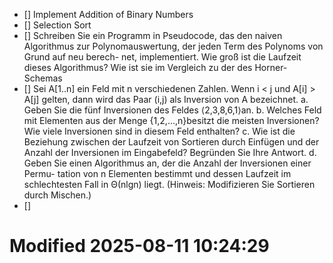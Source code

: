 - [] Implement Addition of Binary Numbers
- [] Selection Sort
- [] Schreiben Sie ein Programm in Pseudocode, das den naiven Algorithmus zur
Polynomauswertung, der jeden Term des Polynoms von Grund auf neu berech-
net, implementiert. Wie groß ist die Laufzeit dieses Algorithmus? Wie ist sie im
Vergleich zu der des Horner-Schemas
- [] Sei A[1..n] ein Feld mit n verschiedenen Zahlen. Wenn i < j und A[i] > A[j]
gelten, dann wird das Paar (i,j) als Inversion von A bezeichnet.
a. Geben Sie die fünf Inversionen des Feldes ⟨2,3,8,6,1⟩an.
b. Welches Feld mit Elementen aus der Menge {1,2,...,n}besitzt die meisten
Inversionen? Wie viele Inversionen sind in diesem Feld enthalten?
c. Wie ist die Beziehung zwischen der Laufzeit von Sortieren durch Einfügen und
der Anzahl der Inversionen im Eingabefeld? Begründen Sie Ihre Antwort.
d. Geben Sie einen Algorithmus an, der die Anzahl der Inversionen einer Permu-
tation von n Elementen bestimmt und dessen Laufzeit im schlechtesten Fall in
Θ(nlgn) liegt. (Hinweis: Modifizieren Sie Sortieren durch Mischen.)
- [] 

# Modified 2025-08-11 10:24:29